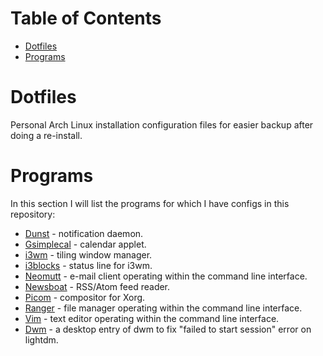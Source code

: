 Table of Contents
=================
* [Dotfiles](#Dotfiles)
* [Programs](#Programs)

# Dotfiles

Personal Arch Linux installation configuration files for easier backup after doing a re-install.

# Programs

In this section I will list the programs for which I have configs in this repository:

* [Dunst](../Arch/dunst/) - notification daemon.
* [Gsimplecal](../Arch/gsimplecal/) - calendar applet.
* [i3wm](../Arch/i3/) - tiling window manager.
* [i3blocks](../Arch/i3blocks/) - status line for i3wm.
* [Neomutt](../Arch/mutt/) - e-mail client operating within the command line interface.
* [Newsboat](../Arch/newsboat_config/) - RSS/Atom feed reader.
* [Picom](../Arch/picom/) - compositor for Xorg.
* [Ranger](../Arch/ranger/) - file manager operating within the command line interface.
* [Vim](../Arch/.vimrc) - text editor operating within the command line interface.
* [Dwm](../Arch/dwm.desktop) - a desktop entry of dwm to fix "failed to start session" error on lightdm.
